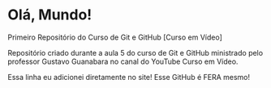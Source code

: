 # Olá, Mundo!
 Primeiro Repositório do Curso de Git e GitHub [Curso em Vídeo]

 Repositório criado durante a aula 5 do curso de Git e GitHub ministrado pelo professor Gustavo Guanabara no canal do YouTube Curso em Vídeo.

Essa linha eu adicionei diretamente no site! Esse GitHub é FERA mesmo!
